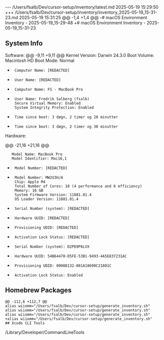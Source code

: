 --- /Users/fsalb/Dev/cursor-setup/inventory/latest.md	2025-05-19 15:29:50
+++ /Users/fsalb/Dev/cursor-setup/inventory/inventory_2025-05-19_15-31-23.md	2025-05-19 15:31:25
@@ -1,4 +1,4 @@
-# macOS Environment Inventory - 2025-05-19_15-29-48
+# macOS Environment Inventory - 2025-05-19_15-31-23
 
 ## System Info
 Software:
@@ -9,11 +9,11 @@
       Kernel Version: Darwin 24.3.0
       Boot Volume: Macintosh HD
       Boot Mode: Normal
-      Computer Name: [REDACTED]
-      User Name: [REDACTED]
+      Computer Name: FS - MacBook Pro
+      User Name: Fredrik Salberg (fsalb)
       Secure Virtual Memory: Enabled
       System Integrity Protection: Enabled
-      Time since boot: 3 døgn, 2 timer og 28 minutter
+      Time since boot: 3 døgn, 2 timer og 30 minutter
 
 Hardware:
 
@@ -21,16 +21,16 @@
 
       Model Name: MacBook Pro
       Model Identifier: Mac16,1
-      Model Number: [REDACTED]
+      Model Number: MW2U3H/A
       Chip: Apple M4
       Total Number of Cores: 10 (4 performance and 6 efficiency)
       Memory: 16 GB
       System Firmware Version: 11881.81.4
       OS Loader Version: 11881.81.4
-      Serial Number (system): [REDACTED]
-      Hardware UUID: [REDACTED]
-      Provisioning UDID: [REDACTED]
-      Activation Lock Status: [REDACTED]
+      Serial Number (system): D2PD9P6LVX
+      Hardware UUID: 54B64470-D5FE-53B1-9493-4A5E837231AC
+      Provisioning UDID: 00008132-001A18690C21801C
+      Activation Lock Status: Enabled
 
 ## Homebrew Packages
 ```
@@ -112,6 +112,7 @@
 alias wiiomm="/Users/fsalb/Dev/cursor-setup/generate_inventory.sh"
 alias wiiomm="/Users/fsalb/Dev/cursor-setup/generate_inventory.sh"
 alias wiiomm="/Users/fsalb/Dev/cursor-setup/generate_inventory.sh"
+alias wiiomm="/Users/fsalb/Dev/cursor-setup/generate_inventory.sh"
 ## Xcode CLI Tools
 ```
 /Library/Developer/CommandLineTools
